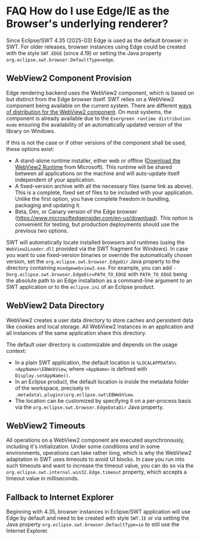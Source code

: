# FAQ How do I use Edge/IE as the Browser's underlying renderer?

Since Eclipse/SWT 4.35 (2025-03) Edge is used as the default browser in SWT. For older releases, browser instances using Edge could be created with the style `SWT.EDGE` (since 4.19) or setting the Java property `org.eclipse.swt.browser.DefaultType=edge`. 

## WebView2 Component Provision

Edge rendering backend uses the WebView2 component, which is based on but distinct from the Edge browser itself. SWT relies on a WebView2 component being available on the current system.
There are different [ways of distribution for the WebView2 component](https://learn.microsoft.com/en-us/microsoft-edge/webview2/concepts/distribution). On most systems, the component is already available due to the `Evergreen runtime distribution mode` ensuring the availability of an automatically updated version of the library on Windows.

If this is not the case or if other versions of the component shall be used, these options exist:
* A stand-alone runtime installer, either web or offline ([Download the WebView2 Runtime](https://developer.microsoft.com/en-us/microsoft-edge/webview2/#webview-title) from Microsoft).
  This runtime will be shared between all applications on the machine and will auto-update itself independent of your application.
* A fixed-version archive with all the necessary files (same link as above).
  This is a complete, fixed set of files to be included with your application. Unlike the first option, you have complete freedom in bundling, packaging and updating it.
* Beta, Dev, or Canary version of the Edge browser (<https://www.microsoftedgeinsider.com/en-us/download>).
  This option is convenient for testing, but production deployments should use the previous two options.

SWT will automatically locate installed browsers and runtimes (using the `WebView2Loader.dll` provided via the SWT fragment for Windows).
In case you want to use fixed-version binaries or override the automatically chosen version, set the `org.eclipse.swt.browser.EdgeDir` Java property to the directory containing `msedgewebview2.exe`. For example, you can add `-Dorg.eclipse.swt.browser.EdgeDir=PATH_TO_EDGE` with `PATH_TO_EDGE` being the absolute path to an Edge installation as a command-line argument to an SWT application or to the `eclipse.ini` of an Eclipse product.

## WebView2 Data Directory

WebView2 creates a user data directory to store caches and persistent data like cookies and local storage. All WebView2 instances in an application and all instances of the same application share this directory.

The default user directory is customizable and depends on the usage context:
* In a plain SWT application, the default location is `%LOCALAPPDATA%\<AppName>\EBWebView`, where `<AppName>` is defined with `Display.setAppName()`.
* In an Eclipse product, the default location is inside the metadata folder of the workspace, precisely in `.metadata\.plugins\org.eclipse.swt\EBWebView`.
* The location can be customized by specifying it on a per-process basis via the `org.eclipse.swt.browser.EdgeDataDir` Java property.

## WebView2 Timeouts

All operations on a WebView2 component are executed asynchronously, including it's initialization. Under some conditions and in some environments, operations can take rather long, which is why the WebView2 adaptation in SWT uses timeouts to avoid UI blocks.
In case you run into such timeouts and want to increase the timeout value, you can do so via the `org.eclipse.swt.internal.win32.Edge.timeout` property, which accepts a timeout value in milliseconds.

## Fallback to Internet Explorer

Beginning with 4.35, browser instances in Eclipse/SWT application will use Edge by default and need to be created with style `SWT.IE` or via setting the Java property `org.eclipse.swt.browser.DefaultType=ie` to still use the Internet Explorer.
